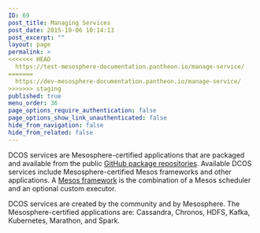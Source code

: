 ```yaml
---
ID: 69
post_title: Managing Services
post_date: 2015-10-06 10:14:13
post_excerpt: ""
layout: page
permalink: >
<<<<<<< HEAD
  https://test-mesosphere-documentation.pantheon.io/manage-service/
=======
  https://dev-mesosphere-documentation.pantheon.io/manage-service/
>>>>>>> staging
published: true
menu_order: 36
page_options_require_authentication: false
page_options_show_link_unauthenticated: false
hide_from_navigation: false
hide_from_related: false
---
```

DCOS services are Mesosphere-certified applications that are packaged and available from the public [GitHub package repositories][1]. Available DCOS services include Mesosphere-certified Mesos frameworks and other applications. A [Mesos framework][2] is the combination of a Mesos scheduler and an optional custom executor.

DCOS services are created by the community and by Mesosphere. The Mesosphere-certified applications are: Cassandra, Chronos, HDFS, Kafka, Kubernetes, Marathon, and Spark.

 [1]: /administration/universe/
 [2]: http://mesos.apache.org/documentation/latest/frameworks/